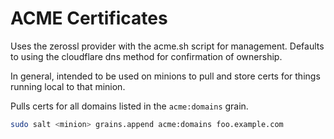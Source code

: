 ACME Certificates
=================

Uses the zerossl provider with the acme.sh script for management. Defaults to 
using the cloudflare dns method for confirmation of ownership.

In general, intended to be used on minions to pull and store certs for things running
local to that minion.

Pulls certs for all domains listed in the `acme:domains` grain.

```bash
sudo salt <minion> grains.append acme:domains foo.example.com
```
